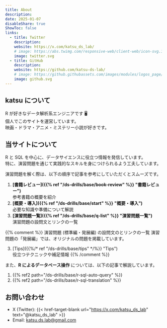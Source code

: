 ```yaml
---
title: About
description: 
date: 2025-01-07
disableShare: true
ShowToc: false
links:
  - title: Twitter
    description: 
    website: https://x.com/katsu_ds_lab/
    # image: https://abs.twimg.com/responsive-web/client-web/icon-svg.168b89da.svg
    image: twitter.svg
  - title: GitHub
    description: 
    website: https://github.com/katsu-ds-lab/
    # image: https://github.githubassets.com/images/modules/logos_page/GitHub-Mark.png
    image: github.svg
---
```


## katsu について

R が好きなデータ解析系エンジニアです 🖥️  
個人でこのサイトを運営しています。  
映画・ドラマ・アニメ・ミステリー小説が好きです。

## 当サイトについて

R と SQL を中心に、データサイエンスに役立つ情報を発信しています。  
特に、演習問題を通じて実践的なスキルを身につけられるよう工夫しています。

演習問題を解く際は、以下の順序で記事を参考にしていただくとスムーズです。

1. **[書籍レビュー]({{% ref "/ds-drills/base/book-review" %}} "書籍レビュー")**  
   参考書籍の概要を紹介
2. **[概要・導入]({{% ref "/ds-drills/base/start" %}} "概要・導入")**  
   必要な知識や準備について解説
3. **[演習問題一覧]({{% ref "/ds-drills/base/q-list" %}} "演習問題一覧")**  
   演習問題の設問文とリンクの一覧

{{% comment %}}
演習問題 (標準編・発展編) の設問文のとリンクの一覧
演習問題の「発展編」では、オリジナルの問題を掲載しています。

3. [Tips]({{%/* ref "/ds-drills/base/tips" */%}} "Tips")  
   役立つテクニックや補足情報
{{% /comment %}}

また、**R によるデータベース操作** については、以下の記事で解説しています。

1. {{% ref2 path="/ds-drills/base/r-sql-auto-query" %}}
2. {{% ref2 path="/ds-drills/base/r-sql-translation" %}}

## お問い合わせ

- X (Twitter): {{< href-target-blank url="https://x.com/katsu_ds_lab" text="@katsu_ds_lab" >}}
- Email: [katsu.ds.lab@gmail.com](mailto:katsu.ds.lab@gmail.com)
